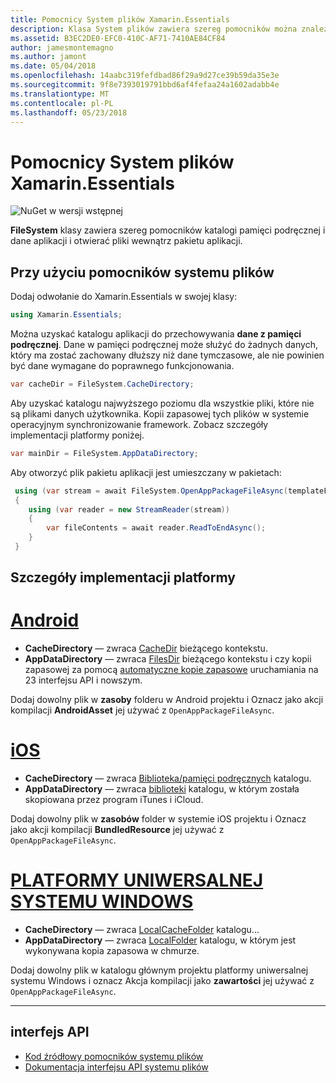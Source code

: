 ```yaml
---
title: Pomocnicy System plików Xamarin.Essentials
description: Klasa System plików zawiera szereg pomocników można znaleźć pamięci podręcznej aplikacji i danych katalogów i otwierać pliki wewnątrz pakietu aplikacji.
ms.assetid: B3EC2DE0-EFC0-410C-AF71-7410AE84CF84
author: jamesmontemagno
ms.author: jamont
ms.date: 05/04/2018
ms.openlocfilehash: 14aabc319fefdbad86f29a9d27ce39b59da35e3e
ms.sourcegitcommit: 9f8e7393019791bbd6af4fefaa24a1602adabb4e
ms.translationtype: MT
ms.contentlocale: pl-PL
ms.lasthandoff: 05/23/2018
---
```

# <a name="xamarinessentials-file-system-helpers"></a>Pomocnicy System plików Xamarin.Essentials

![NuGet w wersji wstępnej](~/media/shared/pre-release.png)

**FileSystem** klasy zawiera szereg pomocników katalogi pamięci podręcznej i dane aplikacji i otwierać pliki wewnątrz pakietu aplikacji.

## <a name="using-file-system-helpers"></a>Przy użyciu pomocników systemu plików

Dodaj odwołanie do Xamarin.Essentials w swojej klasy:

```csharp
using Xamarin.Essentials;
```

Można uzyskać katalogu aplikacji do przechowywania **dane z pamięci podręcznej**. Dane w pamięci podręcznej może służyć do żadnych danych, który ma zostać zachowany dłuższy niż dane tymczasowe, ale nie powinien być dane wymagane do poprawnego funkcjonowania.

```csharp
var cacheDir = FileSystem.CacheDirectory;
```

Aby uzyskać katalogu najwyższego poziomu dla wszystkie pliki, które nie są plikami danych użytkownika. Kopii zapasowej tych plików w systemie operacyjnym synchronizowanie framework. Zobacz szczegóły implementacji platformy poniżej.

```csharp
var mainDir = FileSystem.AppDataDirectory;
```

Aby otworzyć plik pakietu aplikacji jest umieszczany w pakietach:

```csharp
 using (var stream = await FileSystem.OpenAppPackageFileAsync(templateFileName))
 {
    using (var reader = new StreamReader(stream))
    {
        var fileContents = await reader.ReadToEndAsync();
    }
 }
```

## <a name="platform-implementation-specifics"></a>Szczegóły implementacji platformy

# <a name="androidtabandroid"></a>[Android](#tab/android)

- **CacheDirectory** — zwraca [CacheDir](https://developer.android.com/reference/android/content/Context.html#getCacheDir) bieżącego kontekstu.
- **AppDataDirectory** — zwraca [FilesDir](https://developer.android.com/reference/android/content/Context.html#getFilesDir) bieżącego kontekstu i czy kopii zapasowej za pomocą [automatyczne kopie zapasowe](https://developer.android.com/guide/topics/data/autobackup.html) uruchamiania na 23 interfejsu API i nowszym.

Dodaj dowolny plik w **zasoby** folderu w Android projektu i Oznacz jako akcji kompilacji **AndroidAsset** jej używać z `OpenAppPackageFileAsync`.

# <a name="iostabios"></a>[iOS](#tab/ios)

- **CacheDirectory** — zwraca [Biblioteka/pamięci podręcznych](https://developer.apple.com/library/content/documentation/FileManagement/Conceptual/FileSystemProgrammingGuide/FileSystemOverview/FileSystemOverview.html) katalogu.
- **AppDataDirectory** — zwraca [biblioteki](https://developer.apple.com/library/content/documentation/FileManagement/Conceptual/FileSystemProgrammingGuide/FileSystemOverview/FileSystemOverview.html) katalogu, w którym została skopiowana przez program iTunes i iCloud.

Dodaj dowolny plik w **zasobów** folder w systemie iOS projektu i Oznacz jako akcji kompilacji **BundledResource** jej używać z `OpenAppPackageFileAsync`.

# <a name="uwptabuwp"></a>[PLATFORMY UNIWERSALNEJ SYSTEMU WINDOWS](#tab/uwp)

- **CacheDirectory** — zwraca [LocalCacheFolder](https://docs.microsoft.com/en-us/uwp/api/windows.storage.applicationdata.localcachefolder#Windows_Storage_ApplicationData_LocalCacheFolder) katalogu...
- **AppDataDirectory** — zwraca [LocalFolder](https://docs.microsoft.com/en-us/uwp/api/windows.storage.applicationdata.localfolder#Windows_Storage_ApplicationData_LocalFolder) katalogu, w którym jest wykonywana kopia zapasowa w chmurze.

Dodaj dowolny plik w katalogu głównym projektu platformy uniwersalnej systemu Windows i oznacz Akcja kompilacji jako **zawartości** jej używać z `OpenAppPackageFileAsync`.

--------------

## <a name="api"></a>interfejs API

- [Kod źródłowy pomocników systemu plików](https://github.com/xamarin/Essentials/tree/master/Xamarin.Essentials/FileSystem)
- [Dokumentacja interfejsu API systemu plików](xref:Xamarin.Essentials.FileSystem)

